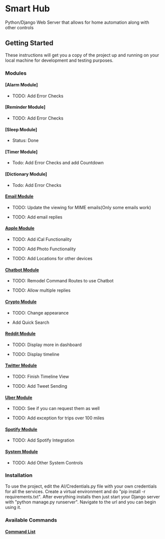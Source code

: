 # Smart Hub

Python/Django Web Server that allows for home automation along with other controls

## Getting Started

These instructions will get you a copy of the project up and running on your local machine for development and testing purposes.

### Modules

#### [Alarm Module]

* TODO: Add Error Checks

#### [Reminder Module]

* TODO: Add Error Checks

#### [Sleep Module]

* Status: Done

#### [Timer Module]

* Todo: Add Error Checks and add Countdown

#### [Dictionary Module]

* Todo: Add Error Checks

#### [Email Module](email-module.md)

* TODO: Update the viewing for MIME emails(Only some emails work)

* TODO: Add email replies

#### [Apple Module](apple-module.md)

* TODO: Add iCal Functionality

* TODO: Add Photo Functionality

* TODO: Add Locations for other devices

#### [Chatbot Module](chatbot-module.md)

* TODO: Remodel Command Routes to use Chatbot

* TODO: Allow multiple replies

#### [Crypto Module](crypto-module.md)

* TODO: Change appearance

* Add Quick Search

#### [Reddit Module](chatbot-module.md)

* TODO: Display more in dashboard

* TODO: Display timeline

#### [Twitter Module](twitter-module.md)

* TODO: Finish Timeline View

* TODO: Add Tweet Sending

#### [Uber Module](uber-module.md)

* TODO: See if you can request them as well

* TODO: Add exception for trips over 100 miles

#### [Spotify Module](chatbot-module.md)

* TODO: Add Spotify Integration

#### [System Module](system-module.md)

* TODO: Add Other System Controls


### Installation

To use the project, edit the AI/Credentials.py file with your own credentials for all the services.
Create a virtual environment and do "pip install -r requirements.txt".
After everything installs then just start your Django server with "python manage.py runserver".
Navigate to the url and you can begin using it.

### Available Commands

#### [Command List](command-list.md)

